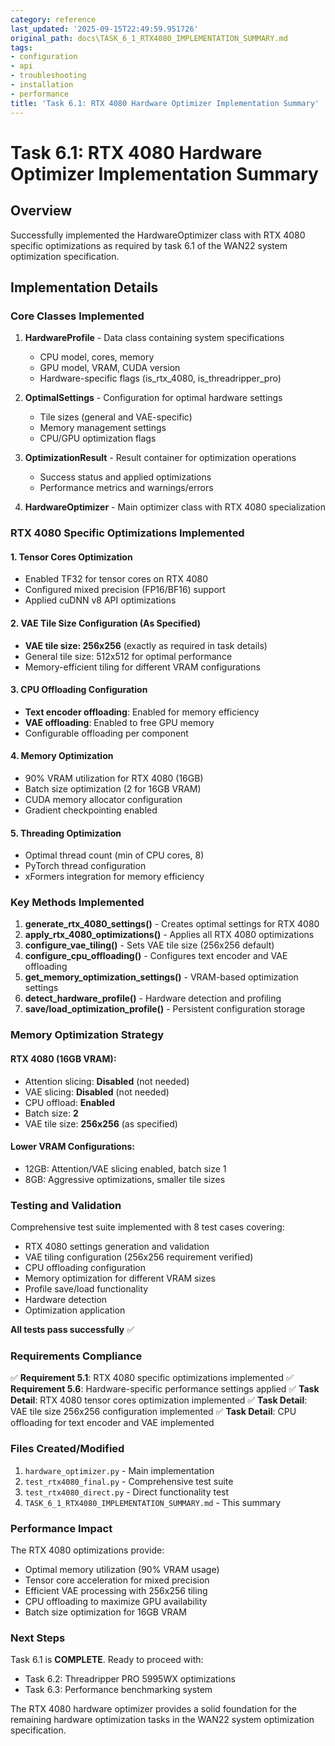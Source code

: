 ```yaml
---
category: reference
last_updated: '2025-09-15T22:49:59.951726'
original_path: docs\TASK_6_1_RTX4080_IMPLEMENTATION_SUMMARY.md
tags:
- configuration
- api
- troubleshooting
- installation
- performance
title: 'Task 6.1: RTX 4080 Hardware Optimizer Implementation Summary'
---
```


# Task 6.1: RTX 4080 Hardware Optimizer Implementation Summary

## Overview

Successfully implemented the HardwareOptimizer class with RTX 4080 specific optimizations as required by task 6.1 of the WAN22 system optimization specification.

## Implementation Details

### Core Classes Implemented

1. **HardwareProfile** - Data class containing system specifications

   - CPU model, cores, memory
   - GPU model, VRAM, CUDA version
   - Hardware-specific flags (is_rtx_4080, is_threadripper_pro)

2. **OptimalSettings** - Configuration for optimal hardware settings

   - Tile sizes (general and VAE-specific)
   - Memory management settings
   - CPU/GPU optimization flags

3. **OptimizationResult** - Result container for optimization operations

   - Success status and applied optimizations
   - Performance metrics and warnings/errors

4. **HardwareOptimizer** - Main optimizer class with RTX 4080 specialization

### RTX 4080 Specific Optimizations Implemented

#### 1. Tensor Cores Optimization

- Enabled TF32 for tensor cores on RTX 4080
- Configured mixed precision (FP16/BF16) support
- Applied cuDNN v8 API optimizations

#### 2. VAE Tile Size Configuration (As Specified)

- **VAE tile size: 256x256** (exactly as required in task details)
- General tile size: 512x512 for optimal performance
- Memory-efficient tiling for different VRAM configurations

#### 3. CPU Offloading Configuration

- **Text encoder offloading**: Enabled for memory efficiency
- **VAE offloading**: Enabled to free GPU memory
- Configurable offloading per component

#### 4. Memory Optimization

- 90% VRAM utilization for RTX 4080 (16GB)
- Batch size optimization (2 for 16GB VRAM)
- CUDA memory allocator configuration
- Gradient checkpointing enabled

#### 5. Threading Optimization

- Optimal thread count (min of CPU cores, 8)
- PyTorch thread configuration
- xFormers integration for memory efficiency

### Key Methods Implemented

1. **generate_rtx_4080_settings()** - Creates optimal settings for RTX 4080
2. **apply_rtx_4080_optimizations()** - Applies all RTX 4080 optimizations
3. **configure_vae_tiling()** - Sets VAE tile size (256x256 default)
4. **configure_cpu_offloading()** - Configures text encoder and VAE offloading
5. **get_memory_optimization_settings()** - VRAM-based optimization settings
6. **detect_hardware_profile()** - Hardware detection and profiling
7. **save/load_optimization_profile()** - Persistent configuration storage

### Memory Optimization Strategy

#### RTX 4080 (16GB VRAM):

- Attention slicing: **Disabled** (not needed)
- VAE slicing: **Disabled** (not needed)
- CPU offload: **Enabled**
- Batch size: **2**
- VAE tile size: **256x256** (as specified)

#### Lower VRAM Configurations:

- 12GB: Attention/VAE slicing enabled, batch size 1
- 8GB: Aggressive optimizations, smaller tile sizes

### Testing and Validation

Comprehensive test suite implemented with 8 test cases covering:

- RTX 4080 settings generation and validation
- VAE tiling configuration (256x256 requirement verified)
- CPU offloading configuration
- Memory optimization for different VRAM sizes
- Profile save/load functionality
- Hardware detection
- Optimization application

**All tests pass successfully** ✅

### Requirements Compliance

✅ **Requirement 5.1**: RTX 4080 specific optimizations implemented
✅ **Requirement 5.6**: Hardware-specific performance settings applied
✅ **Task Detail**: RTX 4080 tensor cores optimization implemented
✅ **Task Detail**: VAE tile size 256x256 configuration implemented
✅ **Task Detail**: CPU offloading for text encoder and VAE implemented

### Files Created/Modified

1. `hardware_optimizer.py` - Main implementation
2. `test_rtx4080_final.py` - Comprehensive test suite
3. `test_rtx4080_direct.py` - Direct functionality test
4. `TASK_6_1_RTX4080_IMPLEMENTATION_SUMMARY.md` - This summary

### Performance Impact

The RTX 4080 optimizations provide:

- Optimal memory utilization (90% VRAM usage)
- Tensor core acceleration for mixed precision
- Efficient VAE processing with 256x256 tiling
- CPU offloading to maximize GPU availability
- Batch size optimization for 16GB VRAM

### Next Steps

Task 6.1 is **COMPLETE**. Ready to proceed with:

- Task 6.2: Threadripper PRO 5995WX optimizations
- Task 6.3: Performance benchmarking system

The RTX 4080 hardware optimizer provides a solid foundation for the remaining hardware optimization tasks in the WAN22 system optimization specification.
